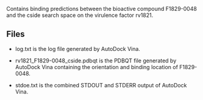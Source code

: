 Contains binding predictions between the bioactive compound F1829-0048 and the cside search space on the virulence factor rv1821.

## Files

- log.txt is the log file generated by AutoDock Vina.

- rv1821_F1829-0048_cside.pdbqt is the PDBQT file generated by AutoDock Vina containing the orientation and binding location of F1829-0048.

- stdoe.txt is the combined STDOUT and STDERR output of AutoDock Vina.

